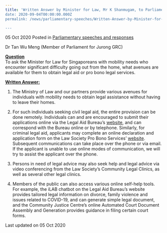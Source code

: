 ```yaml
---
title: 'Written Answer by Minister for Law, Mr K Shanmugam, to Parliamentary Question on Avenues for Legal Aid or Pro Bono Legal Services for Singaporeans with Mobility Needs Encountering Significant Difficulty Leaving Home
date: 2020-09-04T00:00:00.000Z
permalink: /news/parliamentary-speeches/Written-Answer-by-Minister-for-Law-Mr-K-Shanmugam-to-PQ-on-legal-aid-pro-bono-mobility-needs

---
```



05 Oct 2020 Posted in [Parliamentary speeches and responses](/news/parliamentary-speeches)

Dr Tan Wu Meng (Member of Parliament for Jurong GRC)

**<b><u>Question</u></b>**  
To ask the Minister for Law for Singaporeans with mobility needs who encounter significant difficulty going out from the home, what avenues are available for them to obtain legal aid or pro bono legal services.

**<b><u>Written Answer:</u></b>**  

1. The Ministry of Law and our partners provide various avenues for individuals with mobility needs to obtain legal assistance without having to leave their homes. 

2. For such individuals seeking civil legal aid, the entire provision can be done remotely. Individuals can and are encouraged to submit their applications online via the Legal Aid Bureau’s [website](https://eservices.mlaw.gov.sg/labesvc/), and can correspond with the Bureau online or by telephone. Similarly, for criminal legal aid, applicants may complete an online declaration and application form on the Law Society Pro Bono Services’ [website](https://www.lawsocprobono.org/Pages/Criminal-Legal-Aid-Scheme.aspx#apply). Subsequent communications can take place over the phone or via email. If the applicant is unable to use online modes of communication, we will try to assist the applicant over the phone.

3. Persons in need of legal advice may also seek help and legal advice via video conferencing from the Law Society’s Community Legal Clinics, as well as several other legal clinics.
 
4. Members of the public can also access various online self-help tools. For example, the iLAB chatbot on the Legal Aid Bureau’s website provides tailored legal information on divorce, family violence and issues related to COVID-19, and can generate simple legal document, and the Community Justice Centre’s online Automated Court Document Assembly and Generation provides guidance in filing certain court forms.

<p class="right-side-updated">Last updated on 05 Oct 2020</p>
